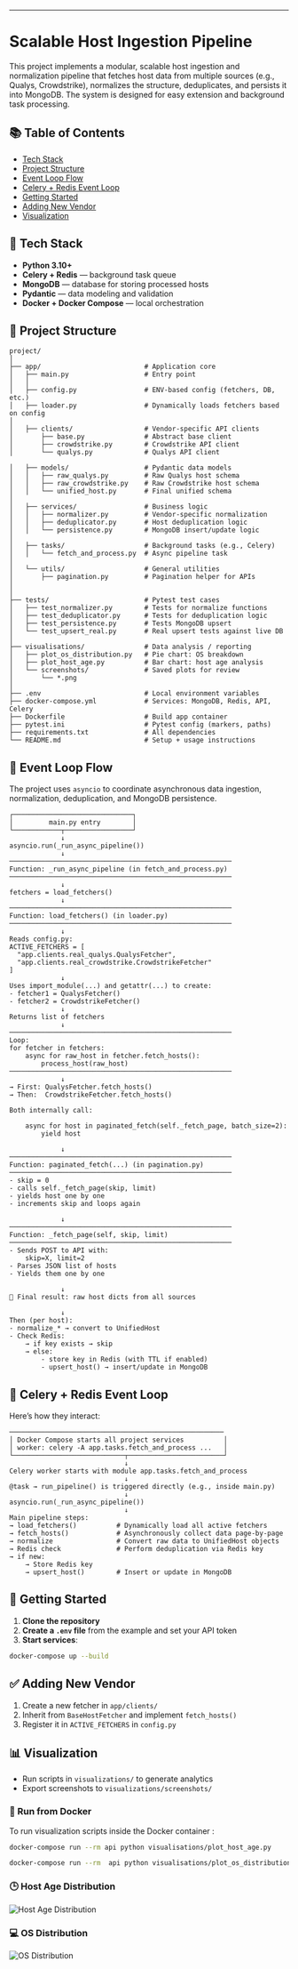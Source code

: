 
---

# Scalable Host Ingestion Pipeline

This project implements a modular, scalable host ingestion and normalization pipeline that fetches host data from multiple sources (e.g., Qualys, Crowdstrike), normalizes the structure, deduplicates, and persists it into MongoDB. 
The system is designed for easy extension and background task processing.


## 📚 Table of Contents

- [Tech Stack](#-tech-stack)
- [Project Structure](#-project-structure)
- [Event Loop Flow](#-event-loop-flow)
- [Celery + Redis Event Loop](#-celery--redis-event-loop)
- [Getting Started](#-getting-started)
- [Adding New Vendor](#-adding-new-vendor)
- [Visualization](#-visualization)

## 🔧 Tech Stack

* **Python 3.10+**
* **Celery + Redis** — background task queue
* **MongoDB** — database for storing processed hosts
* **Pydantic** — data modeling and validation
* **Docker + Docker Compose** — local orchestration

## 📁 Project Structure

```
project/
│
├── app/                          # Application core
│   ├── main.py                   # Entry point
│   │
│   ├── config.py                 # ENV-based config (fetchers, DB, etc.)
│   ├── loader.py                 # Dynamically loads fetchers based on config
│
│   ├── clients/                  # Vendor-specific API clients
│       ├── base.py               # Abstract base client
│       ├── crowdstrike.py        # Crowdstrike API client
│       └── qualys.py             # Qualys API client

│   ├── models/                   # Pydantic data models
│   │   ├── raw_qualys.py         # Raw Qualys host schema
│   │   ├── raw_crowdstrike.py    # Raw Crowdstrike host schema
│   │   └── unified_host.py       # Final unified schema
│
│   ├── services/                 # Business logic
│   │   ├── normalizer.py         # Vendor-specific normalization
│   │   ├── deduplicator.py       # Host deduplication logic
│   │   └── persistence.py        # MongoDB insert/update logic
│
│   ├── tasks/                    # Background tasks (e.g., Celery)
│   │   └── fetch_and_process.py  # Async pipeline task
│
│   └── utils/                    # General utilities
│       ├── pagination.py         # Pagination helper for APIs
│       
│
├── tests/                        # Pytest test cases
│   ├── test_normalizer.py        # Tests for normalize functions
│   ├── test_deduplicator.py      # Tests for deduplication logic
│   ├── test_persistence.py       # Tests MongoDB upsert
│   └── test_upsert_real.py       # Real upsert tests against live DB
│
├── visualisations/               # Data analysis / reporting
│   ├── plot_os_distribution.py   # Pie chart: OS breakdown
│   ├── plot_host_age.py          # Bar chart: host age analysis
│   └── screenshots/              # Saved plots for review
│       └── *.png
│
├── .env                          # Local environment variables
├── docker-compose.yml            # Services: MongoDB, Redis, API, Celery
├── Dockerfile                    # Build app container
├── pytest.ini                    # Pytest config (markers, paths)
├── requirements.txt              # All dependencies
└── README.md                     # Setup + usage instructions
```

## 🔁 Event Loop Flow

The project uses `asyncio` to coordinate asynchronous data ingestion, normalization, deduplication, and MongoDB persistence.

```text
┌──────────────────────────────┐
│         main.py entry        │
└────────────┬─────────────────┘
             ↓
asyncio.run(_run_async_pipeline())
             ↓
────────────────────────────────────────────────────────
Function: _run_async_pipeline (in fetch_and_process.py)
────────────────────────────────────────────────────────
             ↓
fetchers = load_fetchers()
             ↓
────────────────────────────────────────────────────────
Function: load_fetchers() (in loader.py)
────────────────────────────────────────────────────────
             ↓
Reads config.py:
ACTIVE_FETCHERS = [
  "app.clients.real_qualys.QualysFetcher",
  "app.clients.real_crowdstrike.CrowdstrikeFetcher"
]
             ↓
Uses import_module(...) and getattr(...) to create:
- fetcher1 = QualysFetcher()
- fetcher2 = CrowdstrikeFetcher()
             ↓
Returns list of fetchers
             ↓
────────────────────────────────────────────────────────
Loop:
for fetcher in fetchers:
    async for raw_host in fetcher.fetch_hosts():
        process_host(raw_host)
────────────────────────────────────────────────────────
             ↓
→ First: QualysFetcher.fetch_hosts()
→ Then:  CrowdstrikeFetcher.fetch_hosts()

Both internally call:

    async for host in paginated_fetch(self._fetch_page, batch_size=2):
        yield host

             ↓
────────────────────────────────────────────────────────
Function: paginated_fetch(...) (in pagination.py)
────────────────────────────────────────────────────────
- skip = 0
- calls self._fetch_page(skip, limit)
- yields host one by one
- increments skip and loops again

             ↓
────────────────────────────────────────────────────────
Function: _fetch_page(self, skip, limit)
────────────────────────────────────────────────────────
- Sends POST to API with:
    skip=X, limit=2
- Parses JSON list of hosts
- Yields them one by one

             ↓
🎯 Final result: raw host dicts from all sources

             ↓
Then (per host):
- normalize_* → convert to UnifiedHost
- Check Redis:
    → if key exists → skip
    → else:
        - store key in Redis (with TTL if enabled)
        - upsert_host() → insert/update in MongoDB

```

## 🔄 Celery + Redis Event Loop

Here’s how they interact:

```text
──────────────────────────────────────────────────────
│ Docker Compose starts all project services          │
│ worker: celery -A app.tasks.fetch_and_process ...   │
└────────────────────────────┬────────────────────────┘
                             ↓
Celery worker starts with module app.tasks.fetch_and_process
                             ↓
@task → run_pipeline() is triggered directly (e.g., inside main.py)
                             ↓
asyncio.run(_run_async_pipeline())
                             ↓
Main pipeline steps:
→ load_fetchers()          # Dynamically load all active fetchers
→ fetch_hosts()            # Asynchronously collect data page-by-page
→ normalize                # Convert raw data to UnifiedHost objects
→ Redis check              # Perform deduplication via Redis key
→ if new:
    → Store Redis key
    → upsert_host()        # Insert or update in MongoDB

```
## 🚀 Getting Started

1. **Clone the repository**
2. **Create a `.env` file** from the example and set your API token
3. **Start services**:

```bash
docker-compose up --build
```


## ✅ Adding New Vendor

1. Create a new fetcher in `app/clients/`
2. Inherit from `BaseHostFetcher` and implement `fetch_hosts()`
3. Register it in `ACTIVE_FETCHERS` in `config.py`

## 📊 Visualization

* Run scripts in `visualizations/` to generate analytics
* Export screenshots to `visualizations/screenshots/`

### 🐳 Run from Docker

To run visualization scripts inside the Docker container :

```bash
docker-compose run --rm api python visualisations/plot_host_age.py
```

```bash
docker-compose run --rm  api python visualisations/plot_os_distribution.py
```


### 🕒 Host Age Distribution

![Host Age Distribution](visualisations/screenshots/host_age_chart.png)

### 💻 OS Distribution

![OS Distribution](visualisations/screenshots/os_distribution.png)
